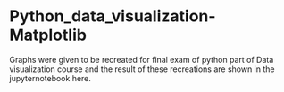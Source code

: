 # Python_data_visualization-Matplotlib

Graphs were given to be recreated for final exam of python part of Data visualization course and the result of these recreations are shown in the jupyternotebook here.
